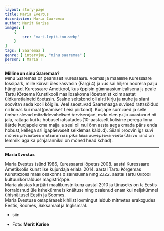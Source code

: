 ```yaml
---
layout: story-page
title: Maria Evestus
description: Maria Saaremaa
author: Merit Karise
images: [
    {
        src: "mari-lepik-too.webp"
    }
]
tags: [ Saaremaa ]
genre: [ intervjuu, "minu saaremaa" ]
person: [ Maria ]
---
```


<!-- # {{$doc.title}} -->

**Milline on sinu Saaremaa?** \
Minu Saaremaa on peamiselt Kuressaare. Võimas ja maaliline Kuressaare lossipark, mille kõrval üles kasvasin (Pargi 4) ja kus sai hiljem noorena palju hängitud. Kuressaare Ametikool, kus õppisin gümnaasiumiealisena ja peale Tartu Kõrgema Kunstikooli maaliosakonna lõpetamist kolm aastat üldkunstiaineid õpetasin. Sealne seltskond oli alati kirju ja muhe ja siiani soovitan seda kooli kõigile. Veel seostuvad  Saaremaaga suvised rattasõidud nii linnas kui maal (peamiselt Leisi piirkond). Kudjape surnuaed ja selle ümber olevad mändidevahelised terviserajad, mida olen palju avastanud nii jala, rattaga kui ka hobusel ratsutades (10-aastaselt kolisime perega linna äärde Kudjapele oma majja ja seal oli mul õnn aasta aega omada päris enda hobust, kellega sai igapäevaselt seiklemas käidud). Siiani proovin iga suvi mõnes privaatses metsarannas pika laisa suvepäeva veeta (Järve rand on lemmik, aga ka põhjarannikul on mõned head kohad).

* * *

**Maria Evestus**

Maria Evestus (sünd 1986, Kuressaare) lõpetas  2008. aastal Kuressaare Ametikoolis kunstilise kujundaja eriala, 2014. aastal Tartu Kõrgemas Kunstikoolis maali osakonna disainisuuna ning 2022. aastal Tartu Ülikooli kultuurikorralduse magistriõppe. \
Maria alustas karjääri maalikunstnikuna aastal 2010 ja tänaseks on ta Eestis korraldanud üle kahekümne isiknäituse ning osalenud enam kui neljakümnel ühisnäitusel Eestis ja Soomes. \
Maria Evestuse omapäraselt kihilist loomingut leidub mitmetes erakogudes Eestis, Soomes, Saksamaal ja Inglismaal.

<story-author :author="author"></story-author>

<details-wrapper summary="Mis mõtted tekkisid?">

- siin

</details-wrapper>

<details-wrapper summary="Allikad" class="text-sm" icon="icon-park-outline:document-folder">

- Foto: **Merit Karise**

</details-wrapper>
